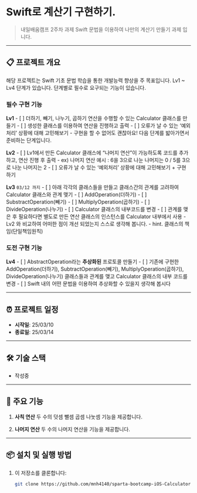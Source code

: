 # Swift로 계산기 구현하기.

> 내일배움캠프 2주차 과제
> Swift 문법을 이용하여 나만의 계산기 만들기 과제 입니다.
---

## 📋 프로젝트 개요

해당 프로젝트는 Swift 기초 문법 학습을 통한 개발능력 향상을 주 목표입니다.
Lv1 ~ Lv4 단계가 있습니다.
단계별로 필수로 요구되는 기능이 있습니다.

### 필수 구현 기능

**Lv1**
    - [ ]  더하기, 빼기, 나누기, 곱하기 연산을 수행할 수 있는 Calculator 클래스를 만들기
    - [ ]  생성한 클래스를 이용하여 연산을 진행하고 출력
    - [ ]  오류가 날 수 있는 ‘예외처리’ 상황에 대해 고민해보기
        - 구현을 할 수 없어도 괜찮아요! 다음 단계를 밟아가면서 준비하는 단계입니다.

**Lv2**
    - [ ]  Lv1에서 만든 Calculator 클래스에 “나머지 연산”이 가능하도록 코드를 추가하고, 연산 진행 후 출력
    - ex) 나머지 연산 예시 : 6을 3으로 나눈 나머지는 0 / 5를 3으로 나눈 나머지는 2
    - [ ]  오류가 날 수 있는 ‘예외처리’ 상황에 대해 고민해보기 + 구현하기

**Lv3** `03/12 까지`
    - [ ]  아래 각각의 클래스들을 만들고 클래스간의 관계를 고려하여 Calculator 클래스와 관계 맺기
        - [ ]  AddOperation(더하기)
        - [ ]  SubstractOperation(빼기)
        - [ ]  MultiplyOperation(곱하기)
        - [ ]  DivideOperation(나누기)
    - [ ]  Calculator 클래스의 내부코드를 변경
        - [ ]  관계를 맺은 후 필요하다면 별도로 만든 연산 클래스의 인스턴스를 Calculator 내부에서 사용
    - Lv2 와 비교하여 어떠한 점이 개선 되었는지 스스로 생각해 봅니다.
        - hint. 클래스의 책임(단일책임원칙)

### 도전 구현 기능

**Lv4**
    - [ ]  AbstractOperation라는 **추상화된** 프로토콜 만들기
    - [ ]  기존에 구현한 AddOperation(더하기), SubtractOperation(빼기), MultiplyOperation(곱하기), DivideOperation(나누기) 클래스들과 관계를 맺고 Calculator 클래스의 내부 코드를 변경
    - [ ]  Swift 내의 어떤 문법을 이용하여 추상화할 수 있을지 생각해 봅시다

---

## ⏰ 프로젝트 일정

- **시작일**: 25/03/10
- **종료일**: 25/03/14

---

## 🛠️ 기술 스택

- 작성중

---

## 📱 주요 기능

1. **사칙 연산**
   두 수의 덧셈 뺄셈 곱셈 나눗셈 기능을 제공합니다.

2. **나머지 연산**
   두 수의 나머지 연산을 기능을 제공합니다.

---

## 📦 설치 및 실행 방법

1. 이 저장소를 클론합니다:
   ```bash
   git clone https://github.com/mnh4140/sparta-bootcamp-iOS-Calculator.git
